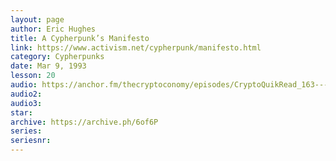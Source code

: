 ```yaml
---
layout: page
author: Eric Hughes
title: A Cypherpunk’s Manifesto
link: https://www.activism.net/cypherpunk/manifesto.html
category: Cypherpunks
date: Mar 9, 1993
lesson: 20
audio: https://anchor.fm/thecryptoconomy/episodes/CryptoQuikRead_163---A-Cypherpunks-Manifesto-Eric-Hughes-e2ndpc
audio2: 
audio3: 
star: 
archive: https://archive.ph/6of6P
series: 
seriesnr: 
---
```

